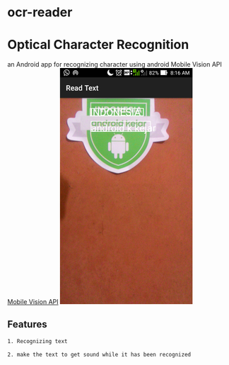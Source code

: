 # ocr-reader
# Optical Character Recognition
an Android app for recognizing character using android Mobile Vision API
[Mobile Vision API]("https://developers.google.com/vision/")
<img width="300" src="ocrimage.png">

## Features
```
1. Recognizing text 
```
```
2. make the text to get sound while it has been recognized
```




